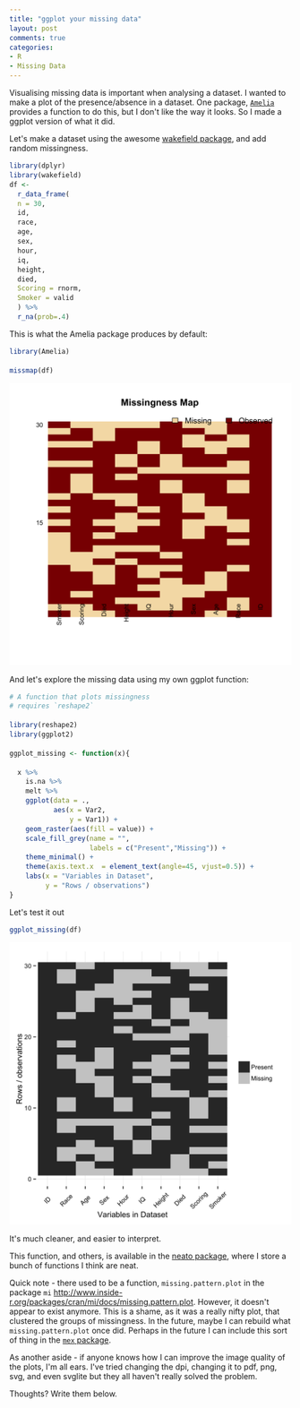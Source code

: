 ```yaml
---
title: "ggplot your missing data"
layout: post
comments: true
categories:
- R
- Missing Data
---
```





Visualising missing data is important when analysing a dataset. I wanted to make a plot of the presence/absence in a dataset. One package, [`Amelia`](https://cran.r-project.org/web/packages/Amelia/index.html) provides a function to do this, but I don't like the way it looks. So I made a ggplot version of what it did.

Let's make a dataset using the awesome [wakefield package](https://github.com/trinker/wakefield), and add random missingness.


```r
library(dplyr)
library(wakefield)
df <- 
  r_data_frame(
  n = 30,
  id,
  race,
  age,
  sex,
  hour,
  iq,
  height,
  died,
  Scoring = rnorm,
  Smoker = valid
  ) %>%
  r_na(prob=.4)
```

This is what the Amelia package produces by default:


```r
library(Amelia)

missmap(df)
```

![plot of chunk unnamed-chunk-2](/figure/source/2015-11-12-ggplot-missing-data/unnamed-chunk-2-1.png) 

And let's explore the missing data using my own ggplot function:


```r
# A function that plots missingness
# requires `reshape2`

library(reshape2)
library(ggplot2)

ggplot_missing <- function(x){
  
  x %>% 
    is.na %>%
    melt %>%
    ggplot(data = .,
           aes(x = Var2,
               y = Var1)) +
    geom_raster(aes(fill = value)) +
    scale_fill_grey(name = "",
                    labels = c("Present","Missing")) +
    theme_minimal() + 
    theme(axis.text.x  = element_text(angle=45, vjust=0.5)) + 
    labs(x = "Variables in Dataset",
         y = "Rows / observations")
}
```

Let's test it out 


```r
ggplot_missing(df)
```

![plot of chunk unnamed-chunk-4](/figure/source/2015-11-12-ggplot-missing-data/unnamed-chunk-4-1.png) 

It's much cleaner, and easier to interpret.

This function, and others, is available in the [neato package](https://github.com/tierneyn/neato), where I store a bunch of functions I think are neat.

Quick note - there used to be a function, `missing.pattern.plot` in the package `mi` http://www.inside-r.org/packages/cran/mi/docs/missing.pattern.plot. However, it doesn't appear to exist anymore. This is a shame, as it was a really nifty plot, that clustered the groups of missingness. In the future, maybe I can rebuild what `missing.pattern.plot` once did. Perhaps in the future I can include this sort of thing in the [`mex` package](https://github.com/tierneyn/mex).

As another aside - if anyone knows how I can improve the image quality of the plots, I'm all ears. I've tried changing the dpi, changing it to pdf, png, svg, and even svglite but they all haven't really solved the problem.

Thoughts? Write them below.
